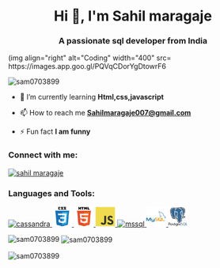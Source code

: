 <h1 align="center">Hi 👋, I'm Sahil maragaje</h1>
<h3 align="center">A passionate sql developer from India</h3>
(img align="right" alt="Coding" width="400" src= https://images.app.goo.gl/PQVqCDorYgDtowrF6

<p align="left"> <img src="https://komarev.com/ghpvc/?username=sam0703899&label=Profile%20views&color=0e75b6&style=flat" alt="sam0703899" /> </p>

- 🌱 I’m currently learning **Html,css,javascript**

- 📫 How to reach me **Sahilmaragaje007@gmail.com**

- ⚡ Fun fact **I am funny**

<h3 align="left">Connect with me:</h3>
<p align="left">
<a href="https://linkedin.com/in/sahil maragaje" target="blank"><img align="center" src="https://raw.githubusercontent.com/rahuldkjain/github-profile-readme-generator/master/src/images/icons/Social/linked-in-alt.svg" alt="sahil maragaje" height="30" width="40" /></a>
</p>

<h3 align="left">Languages and Tools:</h3>
<p align="left"> <a href="https://cassandra.apache.org/" target="_blank" rel="noreferrer"> <img src="https://www.vectorlogo.zone/logos/apache_cassandra/apache_cassandra-icon.svg" alt="cassandra" width="40" height="40"/> </a> <a href="https://www.w3schools.com/css/" target="_blank" rel="noreferrer"> <img src="https://raw.githubusercontent.com/devicons/devicon/master/icons/css3/css3-original-wordmark.svg" alt="css3" width="40" height="40"/> </a> <a href="https://www.w3.org/html/" target="_blank" rel="noreferrer"> <img src="https://raw.githubusercontent.com/devicons/devicon/master/icons/html5/html5-original-wordmark.svg" alt="html5" width="40" height="40"/> </a> <a href="https://developer.mozilla.org/en-US/docs/Web/JavaScript" target="_blank" rel="noreferrer"> <img src="https://raw.githubusercontent.com/devicons/devicon/master/icons/javascript/javascript-original.svg" alt="javascript" width="40" height="40"/> </a> <a href="https://www.microsoft.com/en-us/sql-server" target="_blank" rel="noreferrer"> <img src="https://www.svgrepo.com/show/303229/microsoft-sql-server-logo.svg" alt="mssql" width="40" height="40"/> </a> <a href="https://www.mysql.com/" target="_blank" rel="noreferrer"> <img src="https://raw.githubusercontent.com/devicons/devicon/master/icons/mysql/mysql-original-wordmark.svg" alt="mysql" width="40" height="40"/> </a> <a href="https://www.postgresql.org" target="_blank" rel="noreferrer"> <img src="https://raw.githubusercontent.com/devicons/devicon/master/icons/postgresql/postgresql-original-wordmark.svg" alt="postgresql" width="40" height="40"/> </a> </p>

<p><img align="left" src="https://github-readme-stats.vercel.app/api/top-langs?username=sam0703899&show_icons=true&locale=en&layout=compact" alt="sam0703899" /></p>

<p>&nbsp;<img align="center" src="https://github-readme-stats.vercel.app/api?username=sam0703899&show_icons=true&locale=en" alt="sam0703899" /></p>

<p><img align="center" src="https://github-readme-streak-stats.herokuapp.com/?user=sam0703899&" alt="sam0703899" /></p>

